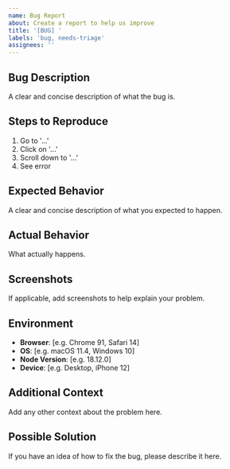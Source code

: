 ```yaml
---
name: Bug Report
about: Create a report to help us improve
title: '[BUG] '
labels: 'bug, needs-triage'
assignees: ''
---
```


## Bug Description

A clear and concise description of what the bug is.

## Steps to Reproduce

1. Go to '...'
2. Click on '...'
3. Scroll down to '...'
4. See error

## Expected Behavior

A clear and concise description of what you expected to happen.

## Actual Behavior

What actually happens.

## Screenshots

If applicable, add screenshots to help explain your problem.

## Environment

- **Browser**: [e.g. Chrome 91, Safari 14]
- **OS**: [e.g. macOS 11.4, Windows 10]
- **Node Version**: [e.g. 18.12.0]
- **Device**: [e.g. Desktop, iPhone 12]

## Additional Context

Add any other context about the problem here.

## Possible Solution

If you have an idea of how to fix the bug, please describe it here.